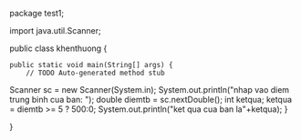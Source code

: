 package test1;

import java.util.Scanner;

public class khenthuong {

	public static void main(String[] args) {
		// TODO Auto-generated method stub
Scanner sc = new Scanner(System.in);
System.out.println("nhap vao diem trung binh cua ban: ");
double diemtb = sc.nextDouble();
int ketqua;
ketqua = diemtb >= 5 ? 500:0;
System.out.println("ket qua cua ban la"+ketqua);
	}

}
